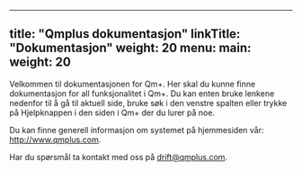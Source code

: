 
---
title: "Qmplus dokumentasjon"
linkTitle: "Dokumentasjon"
weight: 20
menu:
  main:
    weight: 20
---

Velkommen til dokumentasjonen for Qm+. Her skal du kunne finne dokumentasjon for all funksjonalitet i Qm+. Du kan enten bruke lenkene nedenfor til å gå til aktuell side, bruke søk i den venstre spalten eller trykke på Hjelpknappen i den siden i Qm+ der du lurer på noe.

Du kan finne generell informasjon om systemet på hjemmesiden vår: http://www.qmplus.com.

Har du spørsmål ta kontakt med oss på drift@qmplus.com.